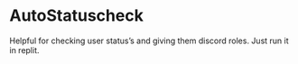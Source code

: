 # AutoStatuscheck
Helpful for checking user status’s and giving them discord roles. 
Just run it in replit.
